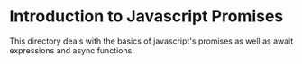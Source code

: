 # Introduction to Javascript Promises

This directory deals with the basics of javascript's promises as well as await expressions and async functions.
